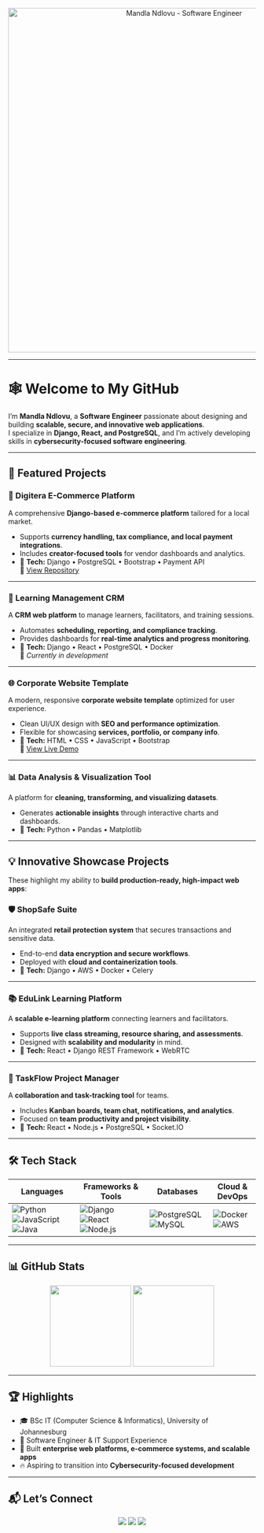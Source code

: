 <p align="center">
  <img src="./assets/header.png" alt="Mandla Ndlovu - Software Engineer" width="700"/>
</p>


---

# 🕸️ Welcome to My GitHub  

I’m **Mandla Ndlovu**, a **Software Engineer** passionate about designing and building **scalable, secure, and innovative web applications**.  
I specialize in **Django, React, and PostgreSQL**, and I’m actively developing skills in **cybersecurity-focused software engineering**.  

---

## 🚀 Featured Projects  

### 🛒 Digitera E-Commerce Platform  
A comprehensive **Django-based e-commerce platform** tailored for a local market.  
- Supports **currency handling, tax compliance, and local payment integrations**.  
- Includes **creator-focused tools** for vendor dashboards and analytics.  
- 🔧 **Tech:** Django • PostgreSQL • Bootstrap • Payment API  
📌 [View Repository](https://github.com/ndlovumandla/digitera-e-commerce)  

---

### 📅 Learning Management CRM  
A **CRM web platform** to manage learners, facilitators, and training sessions.  
- Automates **scheduling, reporting, and compliance tracking**.  
- Provides dashboards for **real-time analytics and progress monitoring**.  
- 🔧 **Tech:** Django • React • PostgreSQL • Docker  
📌 *Currently in development*  

---

### 🌐 Corporate Website Template  
A modern, responsive **corporate website template** optimized for user experience.  
- Clean UI/UX design with **SEO and performance optimization**.  
- Flexible for showcasing **services, portfolio, or company info**.  
- 🔧 **Tech:** HTML • CSS • JavaScript • Bootstrap  
📌 [View Live Demo](#)  

---

### 📊 Data Analysis & Visualization Tool  
A platform for **cleaning, transforming, and visualizing datasets**.  
- Generates **actionable insights** through interactive charts and dashboards.  
- 🔧 **Tech:** Python • Pandas • Matplotlib  

---

## 💡 Innovative Showcase Projects  

These highlight my ability to **build production-ready, high-impact web apps**:  

### 🛡️ ShopSafe Suite  
An integrated **retail protection system** that secures transactions and sensitive data.  
- End-to-end **data encryption and secure workflows**.  
- Deployed with **cloud and containerization tools**.  
- 🔧 **Tech:** Django • AWS • Docker • Celery  

---

### 📚 EduLink Learning Platform  
A **scalable e-learning platform** connecting learners and facilitators.  
- Supports **live class streaming, resource sharing, and assessments**.  
- Designed with **scalability and modularity** in mind.  
- 🔧 **Tech:** React • Django REST Framework • WebRTC  

---

### 💼 TaskFlow Project Manager  
A **collaboration and task-tracking tool** for teams.  
- Includes **Kanban boards, team chat, notifications, and analytics**.  
- Focused on **team productivity and project visibility**.  
- 🔧 **Tech:** React • Node.js • PostgreSQL • Socket.IO  

---

## 🛠️ Tech Stack  

| Languages | Frameworks & Tools | Databases | Cloud & DevOps |
|-----------|-------------------|-----------|----------------|
| ![Python](https://img.shields.io/badge/-Python-3776AB?style=for-the-badge&logo=python&logoColor=white) ![JavaScript](https://img.shields.io/badge/-JavaScript-F7DF1E?style=for-the-badge&logo=javascript&logoColor=black) ![Java](https://img.shields.io/badge/-Java-007396?style=for-the-badge&logo=java&logoColor=white) | ![Django](https://img.shields.io/badge/-Django-092E20?style=for-the-badge&logo=django&logoColor=white) ![React](https://img.shields.io/badge/-React-20232A?style=for-the-badge&logo=react&logoColor=61DAFB) ![Node.js](https://img.shields.io/badge/-Node.js-43853D?style=for-the-badge&logo=node.js&logoColor=white) | ![PostgreSQL](https://img.shields.io/badge/-PostgreSQL-336791?style=for-the-badge&logo=postgresql&logoColor=white) ![MySQL](https://img.shields.io/badge/-MySQL-4479A1?style=for-the-badge&logo=mysql&logoColor=white) | ![Docker](https://img.shields.io/badge/-Docker-2496ED?style=for-the-badge&logo=docker&logoColor=white) ![AWS](https://img.shields.io/badge/-AWS-232F3E?style=for-the-badge&logo=amazon-aws&logoColor=FF9900) |

---

## 📊 GitHub Stats  

<p align="center">
  <img src="https://github-readme-stats.vercel.app/api?username=ndlovumandla&show_icons=true&theme=radical&hide_border=true" height="165"/>
  <img src="https://github-readme-streak-stats.herokuapp.com/?user=ndlovumandla&theme=radical&hide_border=true" height="165"/>
</p>

---

## 🏆 Highlights  

- 🎓 BSc IT (Computer Science & Informatics), University of Johannesburg  
- 💼 Software Engineer & IT Support Experience  
- 🚀 Built **enterprise web platforms, e-commerce systems, and scalable apps**  
- 🔥 Aspiring to transition into **Cybersecurity-focused development**  

---

## 📬 Let’s Connect  

<p align="center">
  <a href="mailto:your-email@example.com"><img src="https://img.shields.io/badge/Email-D14836?style=for-the-badge&logo=gmail&logoColor=white"/></a>
  <a href="https://linkedin.com/in/your-link"><img src="https://img.shields.io/badge/LinkedIn-0A66C2?style=for-the-badge&logo=linkedin&logoColor=white"/></a>
  <a href="https://yourportfolio.com"><img src="https://img.shields.io/badge/Portfolio-000000?style=for-the-badge&logo=vercel&logoColor=white"/></a>
</p>
